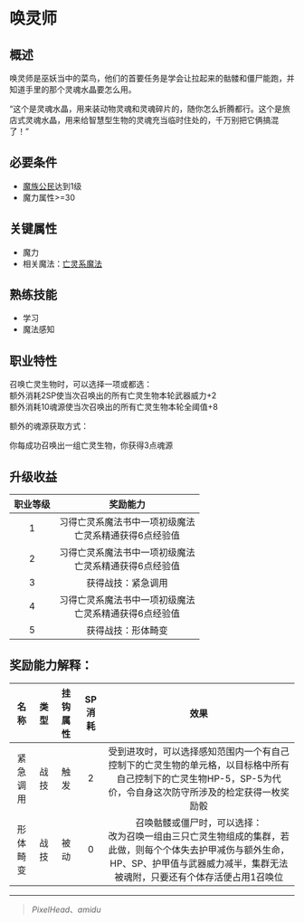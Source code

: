 # 唤灵师

## 概述

唤灵师是巫妖当中的菜鸟，他们的首要任务是学会让拉起来的骷髅和僵尸能跑，并知道手里的那个灵魂水晶要怎么用。

“这个是灵魂水晶，用来装动物灵魂和灵魂碎片的，随你怎么折腾都行。这个是旅店式灵魂水晶，用来给智慧型生物的灵魂充当临时住处的，千万别把它俩搞混了！”

## 必要条件

* <a href="../../basicJob/citizen" target="_blank">魔族公民</a>达到1级
* 魔力属性>=30

## 关键属性

* 魔力
* 相关魔法：<a href="/rules/data/magic/summon/necromance" target="_blank">亡灵系魔法</a>

## 熟练技能

* 学习
* 魔法感知
  
## 职业特性

召唤亡灵生物时，可以选择一项或都选：<br>
额外消耗2SP使当次召唤出的所有亡灵生物本轮武器威力+2<br>
额外消耗10魂源使当次召唤出的所有亡灵生物本轮全阈值+8

额外的魂源获取方式：

你每成功召唤出一组亡灵生物，你获得3点魂源

## 升级收益

职业等级|奖励能力
:--:|:--:
1|习得亡灵系魔法书中一项初级魔法<br>亡灵系精通获得6点经验值
2|习得亡灵系魔法书中一项初级魔法<br>亡灵系精通获得6点经验值
3|获得战技：紧急调用
4|习得亡灵系魔法书中一项初级魔法<br>亡灵系精通获得6点经验值
5|获得战技：形体畸变

## 奖励能力解释：

名称|类型|挂钩属性|SP消耗|效果
:--:|:--:|:--:|:--:|:--:
紧急调用|战技|触发|2|受到进攻时，可以选择感知范围内一个有自己控制下的亡灵生物的单元格，以目标格中所有自己控制下的亡灵生物HP-5，SP-5为代价，令自身这次防守所涉及的检定获得一枚奖励骰
形体畸变|战技|被动|0|召唤骷髅或僵尸时，可以选择：<br>改为召唤一组由三只亡灵生物组成的集群，若此做，则每个个体失去护甲减伤与额外生命，HP、SP、护甲值与武器威力减半，集群无法被魂附，只要还有个体存活便占用1召唤位

---

> *PixelHead*、*amidu*